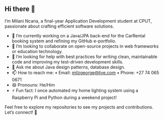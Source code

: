 ## Hi there 👋

I’m Milani Ncana, a final-year Application Development student at CPUT, passionate about crafting efficient software solutions.

* 🔭 I’m currently working on a Java/JPA back-end for the CarRental booking system and refining my GitHub e-portfolio.
* 👯 I’m looking to collaborate on open-source projects in web frameworks or education technology.
* 🤔 I’m looking for help with best practices for writing clean, maintainable code and improving my test-driven development skills.
* 💬 Ask me about Java design patterns, database design.
* 📫 How to reach me:
  • Email: [milzgeorge@live.com](mailto:milzgeorge@live.com)
  • Phone: +27 74 065 0671
* 😄 Pronouns: He/Him
* ⚡ Fun fact: I once automated my home lighting system using a Raspberry Pi and Python during a weekend project!

Feel free to explore my repositories to see my projects and contributions. Let’s connect! 🚀
